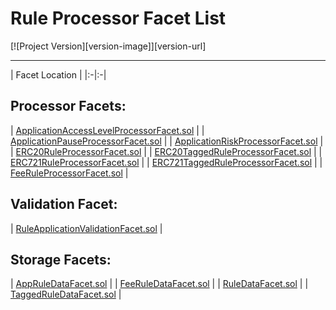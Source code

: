 # Rule Processor Facet List 
[![Project Version][version-image]][version-url]

---

| Facet Location |
|:-|:-|
## Processor Facets: 
| [ApplicationAccessLevelProcessorFacet.sol](../../../src/protocol/economic/ruleProcessor/ApplicationAccessLevelProcessorFacet.sol) |
| [ApplicationPauseProcessorFacet.sol](../../../src/protocol/economic/ruleProcessor/ApplicationPauseProcessorFacet.sol) |
| [ApplicationRiskProcessorFacet.sol](../../../src/protocol/economic/ruleProcessor/ApplicationRiskProcessorFacet.sol) |
| [ERC20RuleProcessorFacet.sol](../../../src/protocol/economic/ruleProcessor/ERC20RuleProcessorFacet.sol) |
| [ERC20TaggedRuleProcessorFacet.sol](../../../src/protocol/economic/ruleProcessor/ERC20TaggedRuleProcessorFacet.sol) |
| [ERC721RuleProcessorFacet.sol](../../../src/protocol/economic/ruleProcessor/ERC721RuleProcessorFacet.sol) |
| [ERC721TaggedRuleProcessorFacet.sol](../../../src/protocol/economic/ruleProcessor/ERC721TaggedRuleProcessorFacet.sol) |
| [FeeRuleProcessorFacet.sol](../../../src/protocol/economic/ruleProcessor/FeeRuleProcessorFacet.sol) |
## Validation Facet: 
| [RuleApplicationValidationFacet.sol](../../../src/protocol/economic/ruleProcessor/RuleApplicationValidationFacet.sol) |
## Storage Facets: 
| [AppRuleDataFacet.sol](../../../src/protocol/economic/ruleProcessor/AppRuleDataFacet.sol) |
| [FeeRuleDataFacet.sol](../../../src/protocol/economic/ruleProcessor/FeeRuleDataFacet.sol) |
| [RuleDataFacet.sol](../../../src/protocol/economic/ruleProcessor/RuleDataFacet.sol) |
| [TaggedRuleDataFacet.sol](../../../src/protocol/economic/ruleProcessor/TaggedRuleDataFacet.sol) |